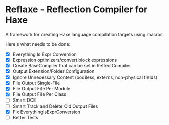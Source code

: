 # Reflaxe - Reflection Compiler for Haxe
A framework for creating Haxe language compilation targets using macros.

Here's what needs to be done:
- [x] Everything Is Expr Conversion
- [x] Expression optimizers/convert block expressions
- [x] Create BaseCompiler that can be set in ReflectCompiler
- [x] Output Extension/Folder Configuration
- [x] Ignore Unnecessary Content (bodiless, externs, non-physical fields)
- [x] File Output Single-File
- [x] File Output File Per Module
- [x] File Output File Per Class
- [ ] Smart DCE
- [ ] Smart Track and Delete Old Output Files
- [x] Fix EverythingIsExprConversion
- [ ] Better Tests
